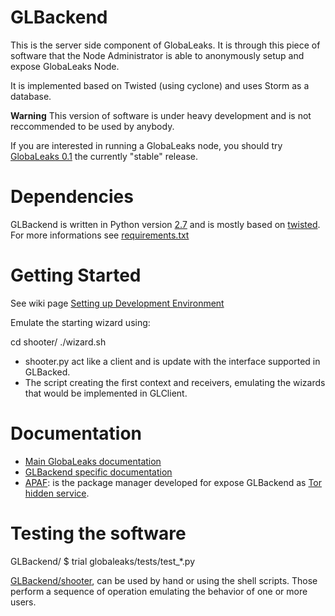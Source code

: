 # GLBackend

This is the server side component of GlobaLeaks. It is through this piece of
software that the Node Administrator is able to anonymously setup and expose
GlobaLeaks Node.

It is implemented based on Twisted (using cyclone) and uses Storm as a
database.

**Warning** This version of software is under heavy development and is not
reccommended to be used by anybody.

If you are interested in running a GlobaLeaks node, you should try
[GlobaLeaks 0.1](https://github.com/globaleaks/globaleaks-0.1) the currently
"stable" release.

# Dependencies

GLBackend is written in Python version [2.7](http://docs.python.org/whatsnew/) 
and is mostly based on [twisted](twistedmatrix.com). For more informations see [requirements.txt](https://github.com/globaleaks/GLBackend/blob/master/requirements.txt)

# Getting Started

See wiki page [Setting up Development Environment](https://github.com/globaleaks/GLBackend/wiki/Setting-up-development-environment)

Emulate the starting wizard using:

   cd shooter/
   ./wizard.sh

  * shooter.py act like a client and is update with the interface supported in GLBacked. 
  * The script creating the first context and receivers, emulating the wizards that would be
    implemented in GLClient.

# Documentation

  * [Main GlobaLeaks documentation](https://github.com/globaleaks/GlobaLeaks/wiki/Home)
  * [GLBackend specific documentation](https://github.com/globaleaks/GLBackend/wiki/Home)
  * [APAF](https://github.com/globaleaks/APAF/wiki/Home): is the package manager developed for
    expose GLBackend as [Tor](http://www.torproject.org) [hidden service](https://www.torproject.org/docs/tor-hidden-service.html.en).

# Testing the software

GLBackend/ $ trial globaleaks/tests/test\_\*.py

[GLBackend/shooter](https://github.com/globaleaks/GLBackend/tree/master/shooter), can be used by hand or using the shell scripts. Those perform a sequence of operation emulating the behavior of one or more users.
